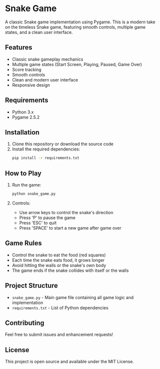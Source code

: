 # Snake Game

A classic Snake game implementation using Pygame. This is a modern take on the timeless Snake game, featuring smooth controls, multiple game states, and a clean user interface.

## Features

- Classic snake gameplay mechanics
- Multiple game states (Start Screen, Playing, Paused, Game Over)
- Score tracking
- Smooth controls
- Clean and modern user interface
- Responsive design

## Requirements

- Python 3.x
- Pygame 2.5.2

## Installation

1. Clone this repository or download the source code
2. Install the required dependencies:
   ```bash
   pip install -r requirements.txt
   ```

## How to Play

1. Run the game:
   ```bash
   python snake_game.py
   ```

2. Controls:
   - Use arrow keys to control the snake's direction
   - Press 'P' to pause the game
   - Press 'ESC' to quit
   - Press 'SPACE' to start a new game after game over

## Game Rules

- Control the snake to eat the food (red squares)
- Each time the snake eats food, it grows longer
- Avoid hitting the walls or the snake's own body
- The game ends if the snake collides with itself or the walls

## Project Structure

- `snake_game.py` - Main game file containing all game logic and implementation
- `requirements.txt` - List of Python dependencies

## Contributing

Feel free to submit issues and enhancement requests!

## License

This project is open source and available under the MIT License. 